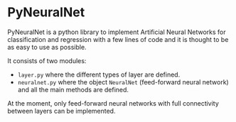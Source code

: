 # PyNeuralNet

PyNeuralNet is a python library to implement Artificial Neural Networks for classification and regression with a few lines of code and it is thought to be as easy to use as possible.

It consists of two modules:
* `layer.py` where the different types of layer are defined.
* `neuralnet.py` where the object `NeuralNet` (feed-forward neural network) and all the main methods are defined. 

At the moment, only feed-forward neural networks with full connectivity between layers can be implemented.
